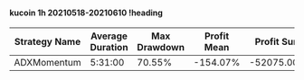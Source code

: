 #### kucoin 1h 20210518-20210610 !heading
| Strategy Name | Average Duration | Max Drawdown | Profit Mean | Profit Sum | Profit Total | Trade Count | Win Rate |
| ------------- | ---------------- | ------------ | ----------- | ---------- | ------------ | ----------- | -------- |
| ADXMomentum   | 5:31:00          | 70.55%       | -154.07%    | -52075.00% | -6961.00%    | 338         | 86.69%   |
